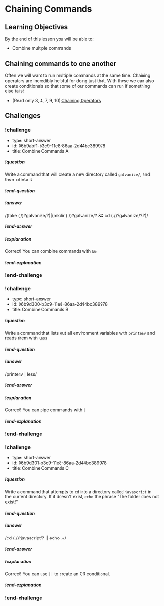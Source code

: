 # Chaining Commands

## Learning Objectives

By the end of this lesson you will be able to:

* Combine multiple commands

## Chaining commands to one another

Often we will want to run multiple commands at the same time. Chaining operators are incredibly helpful for doing just that. With these we can also create conditionals so that some of our commands can run if something else fails!

* (Read only 3, 4, 7, 9, 10) [Chaining Operators](https://www.tecmint.com/chaining-operators-in-linux-with-practical-examples/)

## Challenges

<!-- Question -->

### !challenge

* type: short-answer
* id: 06b9abf1-b3c9-11e8-86aa-2d44bc389978
* title: Combine Commands A

##### !question

Write a command that will create a new directory called `galvanize/`, and then `cd` into it

##### !end-question

##### !answer

/(take (\.\/)?galvanize\/?)|(mkdir (\.\/)?galvanize\/? \&\& cd (\.\/)?galvanize\/?\.?)/

##### !end-answer

##### !explanation

Correct! You can combine commands with `&&`

##### !end-explanation

### !end-challenge

<!-- Question -->

### !challenge

* type: short-answer
* id: 06b9d300-b3c9-11e8-86aa-2d44bc389978
* title: Combine Commands B

##### !question

Write a command that lists out all environment variables with `printenv` and reads them with `less`

##### !end-question

##### !answer

/printenv \| less/

##### !end-answer

##### !explanation

Correct! You can pipe commands with `|`

##### !end-explanation

### !end-challenge

<!-- Question -->

### !challenge

* type: short-answer
* id: 06b9d301-b3c9-11e8-86aa-2d44bc389978
* title: Combine Commands C

##### !question

Write a command that attempts to `cd` into a directory called `javascript` in the current directory. If it doesn't exist, `echo` the phrase "The folder does not exist!"

##### !end-question

##### !answer

/cd (\.\/)?javascript\/? \|\| echo .+/

##### !end-answer

##### !explanation

Correct! You can use `||` to create an OR conditional.

##### !end-explanation

### !end-challenge
